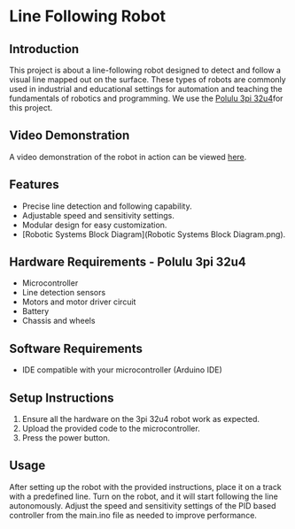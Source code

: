 # Line Following Robot

## Introduction
This project is about a line-following robot designed to detect and follow a visual line mapped out on the surface. These types of robots are commonly used in industrial and educational settings for automation and teaching the fundamentals of robotics and programming. We use the [Polulu 3pi 32u4](https://www.pololu.com/category/280/3pi-plus-32u4-oled-robot)for this project. 

## Video Demonstration
A video demonstration of the robot in action can be viewed [here](https://youtu.be/0xheZ3MjT4w).

## Features
- Precise line detection and following capability.
- Adjustable speed and sensitivity settings.
- Modular design for easy customization.
- [Robotic Systems Block Diagram](Robotic Systems Block Diagram.png).

## Hardware Requirements - Polulu 3pi 32u4 
- Microcontroller 
- Line detection sensors
- Motors and motor driver circuit
- Battery
- Chassis and wheels

## Software Requirements
- IDE compatible with your microcontroller (Arduino IDE)

## Setup Instructions
1. Ensure all the hardware on the 3pi 32u4 robot work as expected.
2. Upload the provided code to the microcontroller.
3. Press the power button.

## Usage
After setting up the robot with the provided instructions, place it on a track with a predefined line. Turn on the robot, and it will start following the line autonomously. Adjust the speed and sensitivity settings  of the PID based controller from the main.ino file as needed to improve performance.



